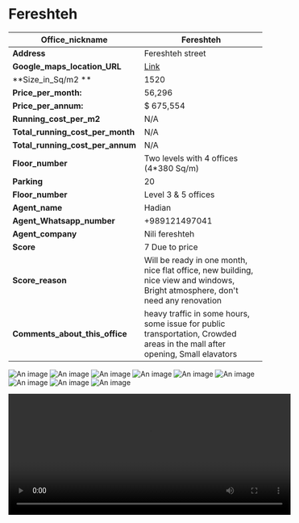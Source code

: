 # Fereshteh
| **Office_nickname**                 | Fereshteh                                                                                                                       |
| ---------------------------------------- | ------------------------------------------------------------------------------------------------------------------------------- |
| **Address**                          | Fereshteh street                                                                                                                |
| **Google_maps_location_URL**      | [Link](https://goo.gl/maps/jQbofmFoR6vvdPvbA)                                                  |
| **Size_in_Sq/m2 **                 | 1520                                                                                                                            |
| **Price_per_month:**               | 56,296                                                                                                                       |
| **Price_per_annum:**               | $  675,554                                                                                                                      |
| **Running_cost_per_m2**           | N/A                                                                                                                             |
| **Total_running_cost_per_month** | N/A                                                                                                                             |
| **Total_running_cost_per_annum** | N/A                                                                                                                             |
| **Floor_number**                    | Two levels with 4 offices (4*380 Sq/m)                                                                                         |
| **Parking**                          | 20                                                                                                                              |
| **Floor_number**                    | Level 3 & 5 offices                                                                                                             |
| **Agent_name**                      | Hadian                                                                                                                          |
| **Agent_Whatsapp_number**          | +989121497041                                                                                                                   |
| **Agent_company**                   | Nili fereshteh                                                                                                                  |
| **Score**                            | 7 Due to price                                                                                                                               |
| **Score_reason**                    | Will be ready in one month, nice flat office, new building, nice view and windows, Bright atmosphere, don't need any renovation |
| **Comments_about_this_office**    | heavy traffic in some hours, some issue for public transportation, Crowded areas in the mall after opening, Small elavators     |
![An image](./1.jpeg)
![An image](./2.jpeg)
![An image](./3.jpeg)
![An image](./4.jpeg)
![An image](./5.jpeg)
![An image](./6.jpeg)
![An image](./7.jpeg)
![An image](./8.jpeg)
![An image](./9.jpeg)

<video width="560" height="240" controls>
  <source src="./v1.mp4" type="video/mp4">
  Your browser does not support the video tag.
</video> 
